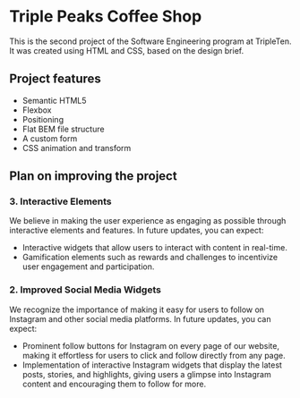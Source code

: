 # Triple Peaks Coffee Shop

This is the second project of the Software Engineering program at TripleTen. It was created using HTML and CSS, based on the design brief.

## Project features

- Semantic HTML5
- Flexbox
- Positioning
- Flat BEM file structure
- A custom form
- CSS animation and transform

## Plan on improving the project

### 3. Interactive Elements

We believe in making the user experience as engaging as possible through interactive elements and features. In future updates, you can expect:

- Interactive widgets that allow users to interact with content in real-time.
- Gamification elements such as rewards and challenges to incentivize user engagement and participation.

### 2. Improved Social Media Widgets

We recognize the importance of making it easy for users to follow on Instagram and other social media platforms. In future updates, you can expect:

- Prominent follow buttons for Instagram on every page of our website, making it effortless for users to click and follow directly from any page.
- Implementation of interactive Instagram widgets that display the latest posts, stories, and highlights, giving users a glimpse into Instagram content and encouraging them to follow for more.
